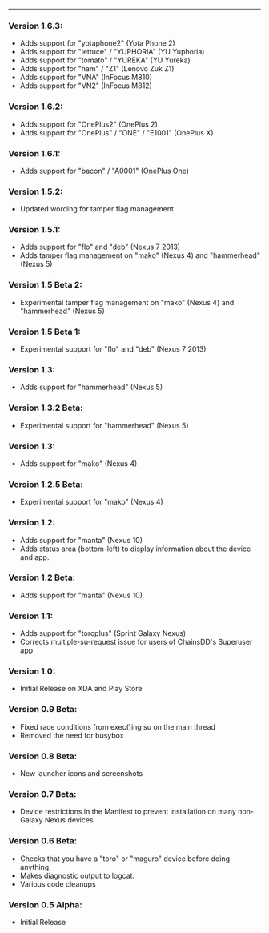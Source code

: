 ---


### Version 1.6.3: ###
 * Adds support for "yotaphone2" (Yota Phone 2)
 * Adds support for "lettuce" / "YUPHORIA" (YU Yuphoria)
 * Adds support for "tomato" / "YUREKA" (YU Yureka)
 * Adds support for "ham" / "Z1" (Lenovo Zuk Z1)
 * Adds support for "VNA" (InFocus M810)
 * Adds support for "VN2" (InFocus M812)

### Version 1.6.2: ###
 * Adds support for "OnePlus2" (OnePlus 2)
 * Adds support for "OnePlus" / "ONE" / "E1001" (OnePlus X)

### Version 1.6.1: ###
 * Adds support for "bacon" / "A0001" (OnePlus One)

### Version 1.5.2: ###
 * Updated wording for tamper flag management
 
### Version 1.5.1: ###
 * Adds support for "flo" and "deb" (Nexus 7 2013)
 * Adds tamper flag management on "mako" (Nexus 4) and "hammerhead" (Nexus 5)

### Version 1.5 Beta 2: ###
 * Experimental tamper flag management on "mako" (Nexus 4) and "hammerhead" (Nexus 5)

### Version 1.5 Beta 1: ###
 * Experimental support for "flo" and "deb" (Nexus 7 2013)

### Version 1.3: ###
 * Adds support for "hammerhead" (Nexus 5)

### Version 1.3.2 Beta: ###
 * Experimental support for "hammerhead" (Nexus 5)

### Version 1.3: ###
 * Adds support for "mako" (Nexus 4)

### Version 1.2.5 Beta: ###
 * Experimental support for "mako" (Nexus 4)

### Version 1.2: ###
 * Adds support for "manta" (Nexus 10)
 * Adds status area (bottom-left) to display information about the device and app.
 
### Version 1.2 Beta: ###
 * Adds support for "manta" (Nexus 10)

### Version 1.1: ###
 * Adds support for "toroplus" (Sprint Galaxy Nexus)
 * Corrects multiple-su-request issue for users of ChainsDD's Superuser app

### Version 1.0: ###
 * Initial Release on XDA and Play Store

### Version 0.9 Beta: ###
 * Fixed race conditions from exec()ing su on the main thread
 * Removed the need for busybox

### Version 0.8 Beta: ###
 * New launcher icons and screenshots

### Version 0.7 Beta: ###
 * Device restrictions in the Manifest to prevent installation on many non-Galaxy Nexus devices

### Version 0.6 Beta: ###
 * Checks that you have a "toro" or "maguro" device before doing anything.
 * Makes diagnostic output to logcat.
 * Various code cleanups

### Version 0.5 Alpha: ###
 * Initial Release
